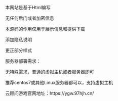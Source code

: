 本网站是基于Html编写


<p>无任何后门或者加密信息</p>
<p>本源码的作用仅用于展示信息和提供下载<p>
<p>添加隐私说明<p>
<p>更正部分样式<p>

服务器部署需求：
<p>无特殊需求，普通的虚拟主机或者服务器即可</p>
<p>推荐centos7或其他Linux服务器都可以，支持虚拟主机</p>

<p>云顾问游戏官网地址：https://ygw.97hjh.cn/<p>
